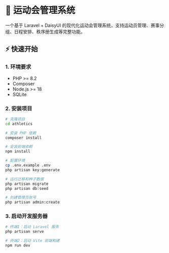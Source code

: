 # 🏃 运动会管理系统

一个基于 Laravel + DaisyUI 的现代化运动会管理系统，支持运动员管理、赛事分组、日程安排、秩序册生成等完整功能。

## ⚡ 快速开始

### 1. 环境要求

- PHP >= 8.2
- Composer
- Node.js >= 18
- SQLite

### 2. 安装项目

```bash
# 克隆项目
cd athletics

# 安装 PHP 依赖
composer install

# 安装前端依赖
npm install

# 配置环境
cp .env.example .env
php artisan key:generate

# 运行迁移和种子数据
php artisan migrate
php artisan db:seed

# 创建管理员账号
php artisan admin:create
```

### 3. 启动开发服务器

```bash
# 终端1：启动 Laravel 服务
php artisan serve

# 终端2：启动 Vite 前端构建
npm run dev
```
